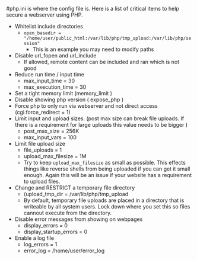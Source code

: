 #php.ini is where the config file is.
Here is a list of critical items to help secure a webserver using PHP. 
- Whitelist include directories 
	- `open_basedir = "/home/user/public_html:/var/lib/php/tmp_upload:/var/lib/php/session"`
		- This is an example you may need to modify paths
- Disable url_fopen and url_include
	- If allowed, remote content can be included and ran which is not good
- Reduce run time / input time 
	- max_input_time = 30
	- max_execution_time = 30
- Set a tight memory limit (memory_limit )
- Disable showing php version ( expose_php )
- Force php to only run via webserver and not direct access (cgi.force_redirect = 1)
- Limit input and upload sizes. (post max size can break file uploads. If there is a requirement for large uploads this value needs to be bigger )
	- post_max_size = 256K  
	- max_input_vars = 100
- Limit file upload size
	- file_uploads = 1  
	- upload_max_filesize = 1M
	- Try to keep  `upload_max_filesize` as small as possible. This effects things like reverse shells from being uploaded if you can get it small enough.  Again this will be an issue if your website has a requirement to upload files.
- Change and RESTRICT a temporary file directory 
	- (upload_tmp_dir = /var/lib/php/tmp_upload
	- By default, temporary file uploads are placed in a directory that is writeable by all system users. Lock down where you set this so files cannout execute from the directory.
- Disable error messages from showing on webpages
	- display_errors = 0  
	- display_startup_errors = 0
- Enable a log file
	- log_errors = 1  
	- error_log = /home/user/error_log
